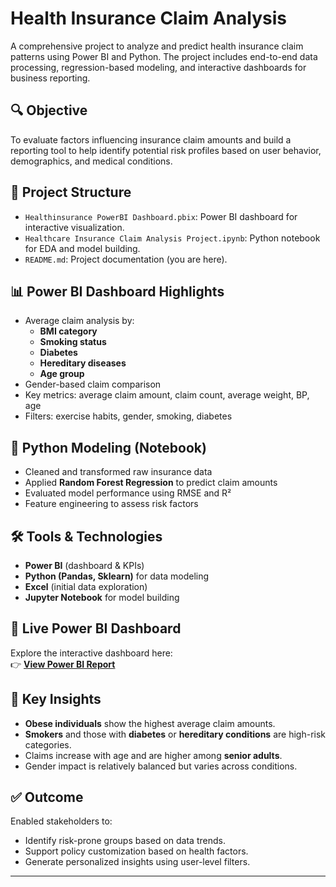 # Health Insurance Claim Analysis

A comprehensive project to analyze and predict health insurance claim patterns using Power BI and Python. The project includes end-to-end data processing, regression-based modeling, and interactive dashboards for business reporting.

## 🔍 Objective
To evaluate factors influencing insurance claim amounts and build a reporting tool to help identify potential risk profiles based on user behavior, demographics, and medical conditions.

## 📁 Project Structure
- `Healthinsurance PowerBI Dashboard.pbix`: Power BI dashboard for interactive visualization.
- `Healthcare Insurance Claim Analysis Project.ipynb`: Python notebook for EDA and model building.
- `README.md`: Project documentation (you are here).

## 📊 Power BI Dashboard Highlights
- Average claim analysis by:
  - **BMI category**
  - **Smoking status**
  - **Diabetes**
  - **Hereditary diseases**
  - **Age group**
- Gender-based claim comparison
- Key metrics: average claim amount, claim count, average weight, BP, age
- Filters: exercise habits, gender, smoking, diabetes

## 🧮 Python Modeling (Notebook)
- Cleaned and transformed raw insurance data
- Applied **Random Forest Regression** to predict claim amounts
- Evaluated model performance using RMSE and R²
- Feature engineering to assess risk factors

## 🛠 Tools & Technologies
- **Power BI** (dashboard & KPIs)
- **Python (Pandas, Sklearn)** for data modeling
- **Excel** (initial data exploration)
- **Jupyter Notebook** for model building

## 🔗 Live Power BI Dashboard

Explore the interactive dashboard here:  
👉 [**View Power BI Report**](https://app.powerbi.com/view?r=eyJrIjoiNWFkZjQzYTktMTY3ZS00NTM3LTg4NzQtODUwZjA2YWEyMWQ1IiwidCI6IjZiMzQ2ODk5LTRlZDYtNDc2MS1hYjc1LThhMmRiMGUyN2U3MiIsImMiOjh9)


## 📌 Key Insights
- **Obese individuals** show the highest average claim amounts.
- **Smokers** and those with **diabetes** or **hereditary conditions** are high-risk categories.
- Claims increase with age and are higher among **senior adults**.
- Gender impact is relatively balanced but varies across conditions.

## ✅ Outcome
Enabled stakeholders to:
- Identify risk-prone groups based on data trends.
- Support policy customization based on health factors.
- Generate personalized insights using user-level filters.

---

